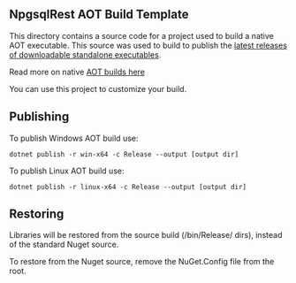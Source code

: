 ﻿## NpgsqlRest AOT Build Template

This directory contains a source code for a project used to build a native AOT executable. 
This source was used to build to publish the [latest releases of downloadable standalone executables](https://github.com/vb-consulting/NpgsqlRest/releases). 

Read more on native [AOT builds here](https://learn.microsoft.com/en-us/dotnet/core/deploying/native-aot/)

You can use this project to customize your build.

## Publishing

To publish Windows AOT build use:

```console
dotnet publish -r win-x64 -c Release --output [output dir]
```

To publish Linux AOT build use:

```console
dotnet publish -r linux-x64 -c Release --output [output dir]
```

## Restoring

Libraries will be restored from the source build (/bin/Release/ dirs), instead of the standard Nuget source.

To restore from the Nuget source, remove the NuGet.Config file from the root.

